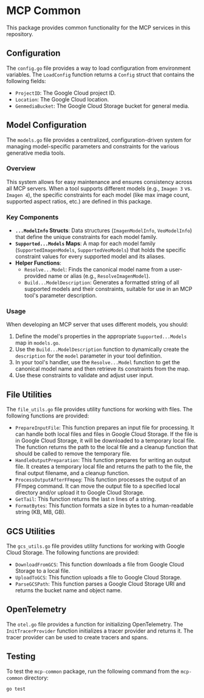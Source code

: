 # MCP Common

This package provides common functionality for the MCP services in this repository.

## Configuration

The `config.go` file provides a way to load configuration from environment variables. The `LoadConfig` function returns a `Config` struct that contains the following fields:

* `ProjectID`: The Google Cloud project ID.
* `Location`: The Google Cloud location.
* `GenmediaBucket`: The Google Cloud Storage bucket for general media.

## Model Configuration

The `models.go` file provides a centralized, configuration-driven system for managing model-specific parameters and constraints for the various generative media tools.

### Overview

This system allows for easy maintenance and ensures consistency across all MCP servers. When a tool supports different models (e.g., `Imagen 3` vs. `Imagen 4`), the specific constraints for each model (like max image count, supported aspect ratios, etc.) are defined in this package.

### Key Components

*   **`...ModelInfo` Structs**: Data structures (`ImagenModelInfo`, `VeoModelInfo`) that define the unique constraints for each model family.
*   **`Supported...Models` Maps**: A map for each model family (`SupportedImagenModels`, `SupportedVeoModels`) that holds the specific constraint values for every supported model and its aliases.
*   **Helper Functions**:
    *   `Resolve...Model`: Finds the canonical model name from a user-provided name or alias (e.g., `ResolveImagenModel`).
    *   `Build...ModelDescription`: Generates a formatted string of all supported models and their constraints, suitable for use in an MCP tool's parameter description.

### Usage

When developing an MCP server that uses different models, you should:

1.  Define the model's properties in the appropriate `Supported...Models` map in `models.go`.
2.  Use the `Build...ModelDescription` function to dynamically create the `description` for the `model` parameter in your tool definition.
3.  In your tool's handler, use the `Resolve...Model` function to get the canonical model name and then retrieve its constraints from the map.
4.  Use these constraints to validate and adjust user input.

## File Utilities

The `file_utils.go` file provides utility functions for working with files. The following functions are provided:

* `PrepareInputFile`: This function prepares an input file for processing. It can handle both local files and files in Google Cloud Storage. If the file is in Google Cloud Storage, it will be downloaded to a temporary local file. The function returns the path to the local file and a cleanup function that should be called to remove the temporary file.
* `HandleOutputPreparation`: This function prepares for writing an output file. It creates a temporary local file and returns the path to the file, the final output filename, and a cleanup function.
* `ProcessOutputAfterFFmpeg`: This function processes the output of an FFmpeg command. It can move the output file to a specified local directory and/or upload it to Google Cloud Storage.
* `GetTail`: This function returns the last n lines of a string.
* `FormatBytes`: This function formats a size in bytes to a human-readable string (KB, MB, GB).

## GCS Utilities

The `gcs_utils.go` file provides utility functions for working with Google Cloud Storage. The following functions are provided:

* `DownloadFromGCS`: This function downloads a file from Google Cloud Storage to a local file.
* `UploadToGCS`: This function uploads a file to Google Cloud Storage.
* `ParseGCSPath`: This function parses a Google Cloud Storage URI and returns the bucket name and object name.

## OpenTelemetry

The `otel.go` file provides a function for initializing OpenTelemetry. The `InitTracerProvider` function initializes a tracer provider and returns it. The tracer provider can be used to create tracers and spans.

## Testing

To test the `mcp-common` package, run the following command from the `mcp-common` directory:

```
go test
```
